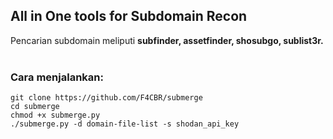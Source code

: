 ## All in One tools for Subdomain Recon
Pencarian subdomain meliputi <b>subfinder, assetfinder, shosubgo, sublist3r.</b> <br><br>

### Cara menjalankan:
```
git clone https://github.com/F4CBR/submerge
cd submerge
chmod +x submerge.py
./submerge.py -d domain-file-list -s shodan_api_key
```
